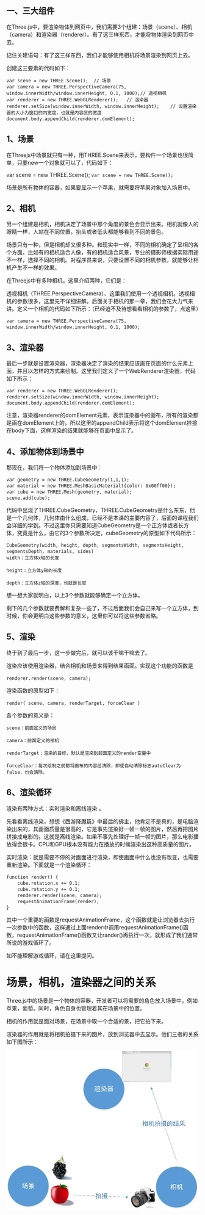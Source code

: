 
 ## 一、三大组件

在Three.js中，要渲染物体到网页中，我们需要3个组建：场景（scene）、相机（camera）和渲染器（renderer）。有了这三样东西，才能将物体渲染到网页中去。

记住关建语句：有了这三样东西，我们才能够使用相机将场景渲染到网页上去。

创建这三要素的代码如下：
```
var scene = new THREE.Scene();  // 场景
var camera = new THREE.PerspectiveCamera(75, window.innerWidth/window.innerHeight, 0.1, 1000);// 透视相机
var renderer = new THREE.WebGLRenderer();   // 渲染器
renderer.setSize(window.innerWidth, window.innerHeight);    // 设置渲染器的大小为窗口的内宽度，也就是内容区的宽度
document.body.appendChild(renderer.domElement);
```


## 1、场景
在Threejs中场景就只有一种，用THREE.Scene来表示，要构件一个场景也很简单，只要new一个对象就可以了，代码如下：

var scene = new THREE.Scene();
`var scene = new THREE.Scene();`

场景是所有物体的容器，如果要显示一个苹果，就需要将苹果对象加入场景中。

## 2、相机

另一个组建是相机，相机决定了场景中那个角度的景色会显示出来。相机就像人的眼睛一样，人站在不同位置，抬头或者低头都能够看到不同的景色。

场景只有一种，但是相机却又很多种。和现实中一样，不同的相机确定了呈相的各个方面。比如有的相机适合人像，有的相机适合风景，专业的摄影师根据实际用途不一样，选择不同的相机。对程序员来说，只要设置不同的相机参数，就能够让相机产生不一样的效果。

在Threejs中有多种相机，这里介绍两种，它们是：

透视相机（THREE.PerspectiveCamera）、这里我们使用一个透视相机，透视相机的参数很多，这里先不详细讲解。后面关于相机的那一章，我们会花大力气来讲。定义一个相机的代码如下所示：（已经迫不及待想看看相机的参数了，点这里）
 
 ```
 var camera = new THREE.PerspectiveCamera(75, window.innerWidth/window.innerHeight, 0.1, 1000);
```


## 3、渲染器

最后一步就是设置渲染器，渲染器决定了渲染的结果应该画在页面的什么元素上面，并且以怎样的方式来绘制。这里我们定义了一个WebRenderer渲染器，代码如下所示：
```
var renderer = new THREE.WebGLRenderer();
renderer.setSize(window.innerWidth, window.innerHeight);
document.body.appendChild(renderer.domElement);
```

注意，渲染器renderer的domElement元素，表示渲染器中的画布，所有的渲染都是画在domElement上的，所以这里的appendChild表示将这个domElement挂接在body下面，这样渲染的结果就能够在页面中显示了。 

## 4、添加物体到场景中

那现在，我们将一个物体添加到场景中：

```
var geometry = new THREE.CubeGeometry(1,1,1); 
var material = new THREE.MeshBasicMaterial({color: 0x00ff00});
var cube = new THREE.Mesh(geometry, material); 
scene.add(cube);
```
代码中出现了THREE.CubeGeometry，THREE.CubeGeometry是什么东东，他是一个几何体，几何体由什么组成，已经不是本课的主要内容了，后面的课程我们会详细的学到。不过这里你只需要知道CubeGeometry是一个正方体或者长方体，究竟是什么，由它的3个参数所决定，cubeGeometry的原型如下代码所示：

```
CubeGeometry(width, height, depth, segmentsWidth, segmentsHeight, segmentsDepth, materials, sides)
width：立方体x轴的长度

height：立方体y轴的长度

depth：立方体z轴的深度，也就是长度
```
想一想大家就明白，以上3个参数就能够确定一个立方体。

剩下的几个参数就要费解和复杂一些了，不过后面我们会自己来写一个立方体，到时候，你会更明白这些参数的意义，这里你可以将这些参数省略。

## 5、渲染

终于到了最后一步，这一步做完后，就可以该干嘛干嘛去了。

渲染应该使用渲染器，结合相机和场景来得到结果画面。实现这个功能的函数是

`renderer.render(scene, camera);`

渲染函数的原型如下：

`render( scene, camera, renderTarget, forceClear )`

各个参数的意义是：
```
scene：前面定义的场景

camera：前面定义的相机

renderTarget：渲染的目标，默认是渲染到前面定义的render变量中

forceClear：每次绘制之前都将画布的内容给清除，即使自动清除标志autoClear为false，也会清除。
```
## 6、渲染循环

渲染有两种方式：实时渲染和离线渲染 。

先看看离线渲染，想想《西游降魔篇》中最后的佛主，他肯定不是真的，是电脑渲染出来的，其画面质量是很高的，它是事先渲染好一帧一帧的图片，然后再把图片拼接成电影的。这就是离线渲染。如果不事先处理好一帧一帧的图片，那么电影播放得会很卡。CPU和GPU根本没有能力在播放的时候渲染出这种高质量的图片。

实时渲染：就是需要不停的对画面进行渲染，即使画面中什么也没有改变，也需要重新渲染。下面就是一个渲染循环：


```
function render() {
    cube.rotation.x += 0.1;
    cube.rotation.y += 0.1;
    renderer.render(scene, camera);
    requestAnimationFrame(render);
}
```
其中一个重要的函数是requestAnimationFrame，这个函数就是让浏览器去执行一次参数中的函数，这样通过上面render中调用requestAnimationFrame()函数，requestAnimationFrame()函数又让rander()再执行一次，就形成了我们通常所说的游戏循环了。

如不能理解游戏循环，请在这里提问。

# 场景，相机，渲染器之间的关系

Three.js中的场景是一个物体的容器，开发者可以将需要的角色放入场景中，例如苹果，葡萄。同时，角色自身也管理着其在场景中的位置。

相机的作用就是面对场景，在场景中取一个合适的景，把它拍下来。

渲染器的作用就是将相机拍摄下来的图片，放到浏览器中去显示。他们三者的关系如下图所示：

![关系](img/guanxi.jpg)

